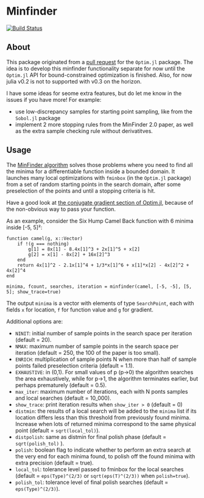# Minfinder

[![Build Status](https://travis-ci.org/Ken-B/MinFinder.jl.svg?branch=master)](https://travis-ci.org/Ken-B/MinFinder.jl)

## About

This package originated from a [pull request](https://github.com/JuliaOpt/Optim.jl/pull/73) for the `Optim.jl` package. The idea is to develop this minfinder functionality separate for now until the `Optim.jl` API for bound-constrained optimization is finished. Also, for now julia v0.2 is not to supported with v0.3 on the horizon.

I have some ideas for seome extra features, but do let me know in the issues if you have more! For example:
* use low-discrepancy samples for starting point sampling, like from the `Sobol.jl` package
* implement 2 more stopping rules from the MinFinder 2.0 paper, as well as the extra sample checking rule without derivatitves.



## Usage

The [MinFinder algorithm](www.cs.uoi.gr/~lagaris/papers/MINF.pdf) solves those problems where you need to find all the minima for a differentiable function inside a bounded domain. It launches many local optimizations with `fminbox` (in the `Optim.jl` package) from a set of random starting points in the search domain, after some preselection of the points and until a stopping criteria is hit.

Have a good look at [the conjugate gradient section of Optim.jl](https://github.com/JuliaOpt/Optim.jl#conjugate-gradients-box-minimization-and-nonnegative-least-squares), because of the non-obvious way to pass your function.

As an example, consider the Six Hump Camel Back function with 6 minima inside [-5, 5]²:

    function camel(g, x::Vector)
        if !(g === nothing)
            g[1] = 8x[1] - 8.4x[1]^3 + 2x[1]^5 + x[2]
            g[2] = x[1] - 8x[2] + 16x[2]^3
        end
        return 4x[1]^2 - 2.1x[1]^4 + 1/3*x[1]^6 + x[1]*x[2] - 4x[2]^2 + 4x[2]^4
    end

    minima, fcount, searches, iteration = minfinder(camel, [-5, -5], [5, 5]; show_trace=true)

The output `minima` is a vector with elements of type `SearchPoint`, each with fields `x` for location, `f` for function value and `g` for gradient.

Additional options are:
* `NINIT`: initial number of sample points in the search space per iteration (default = 20).
* `NMAX`: maximum number of sample points in the search space per iteration (default = 250, the 100 of the paper is too small).
* `ENRICH`: multiplication of sample points N when more than half of sample points failed preselection criteria (default = 1.1).
* `EXHAUSTIVE`: in (0,1). For small values of p (p→0) the algorithm searches the area exhaustively, while for p→1, the algorithm terminates earlier, but perhaps prematurely (default = 0.5).
* `max_iter`: maximum number of iterations, each with N ponts samples and local searches (default = 10_000).
* `show_trace`: print iteration results when `show_iter > 0` (default = 0)
* `distmin`: the results of a local search will be added to the `minima` list if its location differs less than this threshold from previously found minima. Increase when lots of returned minima correspond to the same physical point (default = `sqrt(local_tol)`).
* `distpolish`: same as distmin for final polish phase (default = `sqrt(polish_tol)` ).
* `polish`: boolean flag to indicate whether to perform an extra search at the very end for each minima found, to polish off the found minima with extra precision (default = true).
* `local_tol`: tolerance level passed to fminbox for the local searches (default = `eps(Type)^(2/3)` or `sqrt(eps(T)^(2/3))` when `polish=true`).
* `polish_tol`: tolerance level of final polish searches (default = `eps(Type)^(2/3)`).
